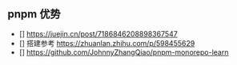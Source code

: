 ## pnpm 优势

- [] https://juejin.cn/post/7186846208898367547
- [] 搭建参考 https://zhuanlan.zhihu.com/p/598455629
- [] https://github.com/JohnnyZhangQiao/pnpm-monorepo-learn

